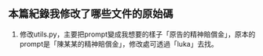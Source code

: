 ## 本篇紀錄我修改了哪些文件的原始碼

1. 修改utils.py，主要把prompt變成我想要的樣子「原告的精神賠償金」，原本的prompt是「陳某某的精神賠償金」，修改處可透過「luka」去找。